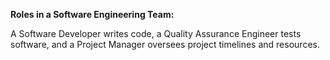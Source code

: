 **Roles in a Software Engineering Team:**

A Software Developer writes code, a Quality Assurance Engineer tests software, and a Project Manager oversees project timelines and resources.